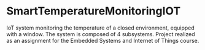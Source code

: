 # SmartTemperatureMonitoringIOT
IoT system monitoring the temperature of a closed environment, equipped with a window. The system is composed of 4 subsystems. 
Project realized as an assignment for the Embedded Systems and Internet of Things course.
